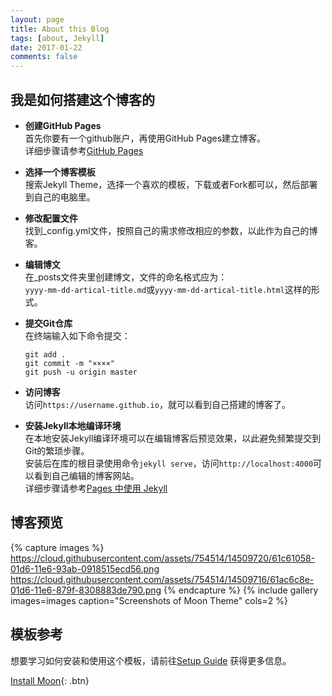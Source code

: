 ```yaml
---
layout: page
title: About this Blog
tags: [about, Jekyll]
date: 2017-01-22
comments: false
---
```

    

## 我是如何搭建这个博客的

* **创建GitHub Pages**    
首先你要有一个github账户，再使用GitHub Pages建立博客。   
详细步骤请参考[GitHub Pages](https://pages.github.com) 

* **选择一个博客模板**  
搜索Jekyll Theme，选择一个喜欢的模板，下载或者Fork都可以，然后部署到自己的电脑里。  

* **修改配置文件**  
找到_config.yml文件，按照自己的需求修改相应的参数，以此作为自己的博客。 

* **编辑博文**    
在_posts文件夹里创建博文，文件的命名格式应为：  
`yyyy-mm-dd-artical-title.md`或`yyyy-mm-dd-artical-title.html`这样的形式。

* **提交Git仓库**  
在终端输入如下命令提交： 

	`git add .`  
	`git commit -m "××××"`  
	`git push -u origin master`  

* **访问博客**  
访问`https://username.github.io`，就可以看到自己搭建的博客了。

* **安装Jekyll本地编译环境**  
在本地安装Jekyll编译环境可以在编辑博客后预览效果，以此避免频繁提交到Git的繁琐步骤。  
安装后在库的根目录使用命令`jekyll serve`，访问`http://localhost:4000`可以看到自己编辑的博客网站。  
详细步骤请参考[Pages 中使用 Jekyll](http://wiki.jikexueyuan.com/project/github-pages-basics/jekyll-page.html)


## 博客预览

{% capture images %}
    https://cloud.githubusercontent.com/assets/754514/14509720/61c61058-01d6-11e6-93ab-0918515ecd56.png
    https://cloud.githubusercontent.com/assets/754514/14509716/61ac6c8e-01d6-11e6-879f-8308883de790.png
{% endcapture %}
{% include gallery images=images caption="Screenshots of Moon Theme" cols=2 %}


## 模板参考

想要学习如何安装和使用这个模板，请前往[Setup Guide](http://taylantatli.me/Moon/moon-theme/) 获得更多信息。
      
[Install Moon](https://github.com/TaylanTatli/Moon){: .btn}
